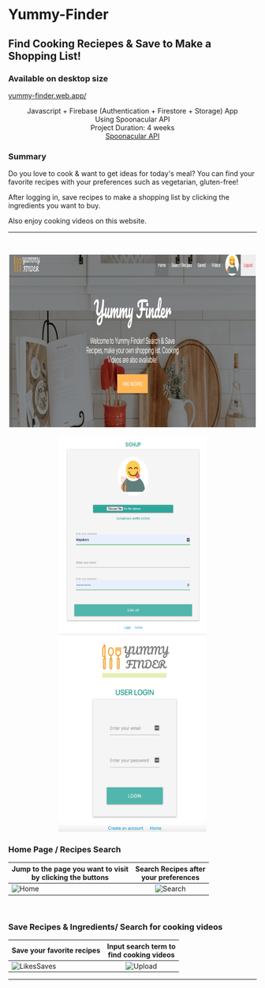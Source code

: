 # Yummy-Finder

## Find Cooking Reciepes & Save to Make a Shopping List!

### Available on desktop size

  <a href="https://yummy-finder.web.app/">
    yummy-finder.web.app/
  </a>
<br/>

<p align="center">
 Javascript + Firebase (Authentication + Firestore + Storage) App<br/>
 Using Spoonacular API<br/>
 Project Duration: 4 weeks <br/>
 <a href="https://spoonacular.com/food-api/docs">Spoonacular API</a><br/>
</p>

### Summary

Do you love to cook & want to get ideas for today's meal?
You can find your favorite recipes with your preferences such as vegetarian, gluten-free!

After logging in, save recipes to make a shopping list by clicking the ingredients you want to buy.

Also enjoy cooking videos on this website.

---

<!-- PROJECT LOGO -->
<br/>
<p align="center">
    <img src="./RMimgs/home.png" alt="Home" width="500" height="350" >
</p>

<p align="center">
    <img src="./RMimgs/signup.png" alt="Signup" width="300" height="400" >
     <img src="./RMimgs/login.png" alt="Login" width="300" height="400" >
</p>

### Home Page / Recipes Search

| Jump to the page you want to visit<br />by clicking the buttons   |              Search Recipes after<br /> your preferences              |
| ----------------------------------------------------------------- | :-------------------------------------------------------------------: |
| <img src="./RMimgs/home.gif" alt="Home" width="350" height="250"> | <img src="./RMimgs/search.gif" alt="Search" width="350" height="250"> |

<br/>

### Save Recipes & Ingredients/ Search for cooking videos

| Save your favorite recipes                                              |            Input search term to <br/> find cooking videos            |
| ----------------------------------------------------------------------- | :------------------------------------------------------------------: |
| <img src="./RMimgs/save.gif" alt="LikesSaves" width="350" height="200"> | <img src="./RMimgs/video.gif" alt="Upload" width="350" height="200"> |

---
